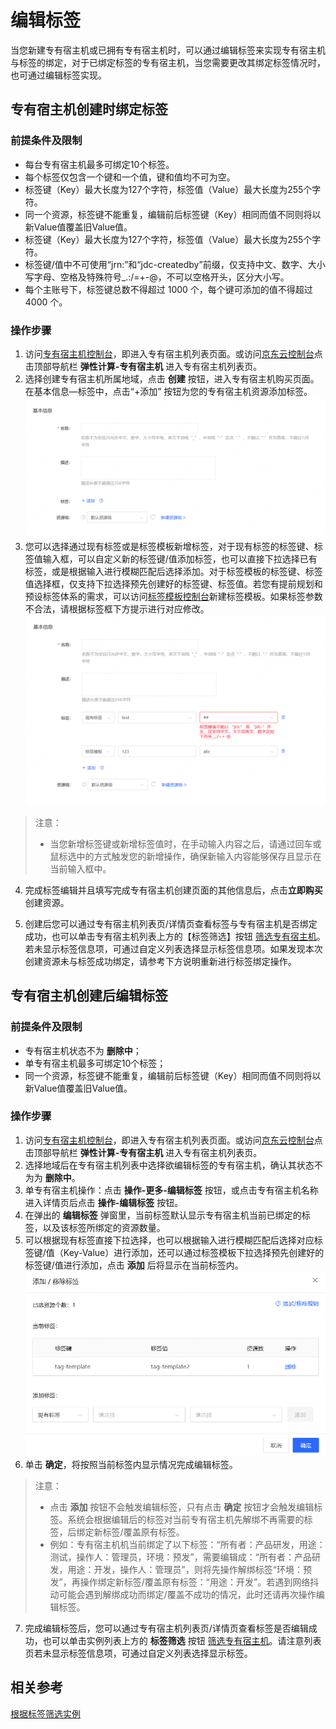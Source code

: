 # 编辑标签
当您新建专有宿主机或已拥有专有宿主机时，可以通过编辑标签来实现专有宿主机与标签的绑定，对于已绑定标签的专有宿主机，当您需要更改其绑定标签情况时，也可通过编辑标签实现。

## 专有宿主机创建时绑定标签

### 前提条件及限制
* 每台专有宿主机最多可绑定10个标签。
* 每个标签仅包含一个键和一个值，键和值均不可为空。
* 标签键（Key）最大长度为127个字符，标签值（Value）最大长度为255个字符。
* 同一个资源，标签键不能重复，编辑前后标签键（Key）相同而值不同则将以新Value值覆盖旧Value值。
* 标签键（Key）最大长度为127个字符，标签值（Value）最大长度为255个字符。
* 标签键/值中不可使用“jrn:”和“jdc-createdby”前缀，仅支持中文、数字、大小写字母、空格及特殊符号_.:/=+-@，不可以空格开头，区分大小写。
* 每个主账号下，标签键总数不得超过 1000 个，每个键可添加的值不得超过 4000 个。

### 操作步骤

1. 访问[专有宿主机控制台](https://cns-console.jdcloud.com/host/dedicatedHost/list)，即进入专有宿主机列表页面。或访问[京东云控制台](https://console.jdcloud.com)点击顶部导航栏 **弹性计算-专有宿主机** 进入专有宿主机列表页。
2. 选择创建专有宿主机所属地域，点击 **创建** 按钮，进入专有宿主机购买页面。在基本信息—标签中，点击“+添加” 按钮为您的专有宿主机资源添加标签。<br> ![](../../../../../image/dh/dh-tag.png)
3. 您可以选择通过现有标签或是标签模板新增标签，对于现有标签的标签键、标签值输入框，可以自定义新的标签键/值添加标签，也可以直接下拉选择已有标签，或是根据输入进行模糊匹配后选择添加。对于标签模板的标签键、标签值选择框，仅支持下拉选择预先创建好的标签键、标签值。若您有提前规划和预设标签体系的需求，可以访问[标签模板控制台](https://tagservice-console.jdcloud.com/template-tag)新建标签模板。如果标签参数不合法，请根据标签框下方提示进行对应修改。![](../../../../../image/dh/dh-tag-2.png)

>注意：
>* 当您新增标签键或新增标签值时，在手动输入内容之后，请通过回车或鼠标选中的方式触发您的新增操作，确保新输入内容能够保存且显示在当前输入框中。

4. 完成标签编辑并且填写完成专有宿主机创建页面的其他信息后，点击**立即购买**创建资源。<br>

5. 创建后您可以通过专有宿主机列表页/详情页查看标签与专有宿主机是否绑定成功，也可以单击专有宿主机列表上方的【标签筛选】按钮 [筛选专有宿主机](Filter-by-Tag.md)。若未显示标签信息项，可通过自定义列表选择显示标签信息项。如果发现本次创建资源未与标签成功绑定，请参考下方说明重新进行标签绑定操作。

## 专有宿主机创建后编辑标签
<div id="user-content-2"></div>

### 前提条件及限制
* 专有宿主机状态不为 **删除中**；
* 单专有宿主机最多可绑定10个标签；
* 同一个资源，标签键不能重复，编辑前后标签键（Key）相同而值不同则将以新Value值覆盖旧Value值。

### 操作步骤

1. 访问[专有宿主机控制台](https://cns-console.jdcloud.com/host/dedicatedHost/list)，即进入专有宿主机列表页面。或访问[京东云控制台](https://console.jdcloud.com)点击顶部导航栏 **弹性计算-专有宿主机** 进入专有宿主机列表页。
2. 选择地域后在专有宿主机列表中选择欲编辑标签的专有宿主机，确认其状态不为为 **删除中**。
3. 单专有宿主机操作：点击 **操作-更多-编辑标签** 按钮，或点击专有宿主机名称进入详情页后点击 **操作-编辑标签** 按钮。
4. 在弹出的 **编辑标签** 弹窗里，当前标签默认显示专有宿主机当前已绑定的标签，以及该标签所绑定的资源数量。
5. 可以根据现有标签直接下拉选择，也可以根据输入进行模糊匹配后选择对应标签键/值（Key-Value）进行添加，还可以通过标签模板下拉选择预先创建好的标签键/值进行添加，点击 **添加** 后将显示在当前标签内。<br> ![](../../../../../image/dh/dh-tag-edit.png)
6. 单击 **确定**，将按照当前标签内显示情况完成编辑标签。

>注意：
>* 点击 **添加** 按钮不会触发编辑标签，只有点击 **确定** 按钮才会触发编辑标签。系统会根据编辑后的标签对当前专有宿主机先解绑不再需要的标签，后绑定新标签/覆盖原有标签。
>* 例如：专有宿主机机当前绑定了以下标签：“所有者：产品研发，用途：测试，操作人：管理员，环境：预发”，需要编辑成：“所有者：产品研发，用途：开发，操作人：管理员”，则将先操作解绑标签“环境：预发”，再操作绑定新标签/覆盖原有标签：“用途：开发”。若遇到网络抖动可能会遇到解绑成功而绑定/覆盖不成功的情况，此时还请再次操作编辑标签。

7. 完成编辑标签后，您可以通过专有宿主机列表页/详情页查看标签是否编辑成功，也可以单击实例列表上方的 **标签筛选** 按钮 [筛选专有宿主机](Filter-by-Tag.md)。请注意列表页若未显示标签信息项，可通过自定义列表选择显示标签。

## 相关参考
[根据标签筛选实例](Filter-by-Tag.md)





